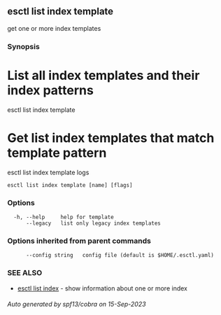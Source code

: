 ## esctl list index template

get one or more index templates

### Synopsis

# List all index templates and their index patterns
esctl list index template

# Get list index templates that match template pattern
esctl list index template logs


```
esctl list index template [name] [flags]
```

### Options

```
  -h, --help     help for template
      --legacy   list only legacy index templates
```

### Options inherited from parent commands

```
      --config string   config file (default is $HOME/.esctl.yaml)
```

### SEE ALSO

* [esctl list index](esctl_list_index.md)	 - show information about one or more index

###### Auto generated by spf13/cobra on 15-Sep-2023
